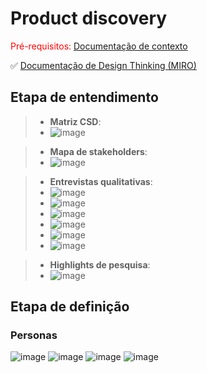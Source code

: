 # Product discovery

<span style="color:red">Pré-requisitos: <a href="01-Contexto.md"> Documentação de contexto</a></span>

✅ [Documentação de Design Thinking (MIRO)]([[files/processo-dt.pdf](https://miro.com/app/board/uXjVKoqwSn4=/)](https://miro.com/app/board/uXjVKoqwSn4=/))

## Etapa de entendimento

> * **Matriz CSD**:
> * ![image](https://github.com/user-attachments/assets/c93bd3f1-6cce-4bc7-a8ed-ee5da56921ba)

> * **Mapa de stakeholders**:
> * ![image](https://github.com/user-attachments/assets/08b6e789-a7c5-4ac7-a149-c88d7257afee)

> * **Entrevistas qualitativas**:
> * ![image](https://github.com/user-attachments/assets/4593c751-aac2-44ee-87c2-966a48befa89)
> * ![image](https://github.com/user-attachments/assets/be9a2058-95a7-4546-a7c2-a3b8e67fd52d)
> * ![image](https://github.com/user-attachments/assets/b2fcd246-e982-45d6-8713-48b48ed5ef96)
> * ![image](https://github.com/user-attachments/assets/8c7c72b5-351d-4352-9956-4a3b309abdba)
> * ![image](https://github.com/user-attachments/assets/dd8320d8-d9df-4a4a-807f-032410b39c51)
> * ![image](https://github.com/user-attachments/assets/640960f5-7aed-4bcf-9144-9a2cc92dbe98)


> * **Highlights de pesquisa**:
> * ![image](https://github.com/user-attachments/assets/c7c6e39b-8c81-442c-9af1-9534f7da7f2b)


## Etapa de definição

### Personas
![image](https://github.com/user-attachments/assets/92d39820-747c-4973-9409-5f64f2f89858)
![image](https://github.com/user-attachments/assets/b1ae7a27-43dc-4b58-a4e1-68011647d843)
![image](https://github.com/user-attachments/assets/9e0240dd-4396-421b-93ba-e156e8b8ea01)
![image](https://github.com/user-attachments/assets/81bf52dd-91f8-4c60-984d-b1971554fb55)





